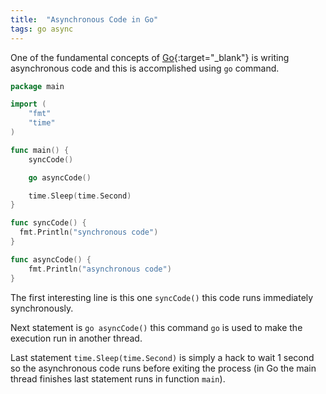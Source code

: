 ```yaml
---
title:  "Asynchronous Code in Go"
tags: go async
---
```


One of the fundamental concepts of [Go](http://golang.org){:target="_blank"} is writing asynchronous code and this is accomplished using `go` command.

```go
package main

import (
	"fmt"
	"time"
)

func main() {
	syncCode()

	go asyncCode()

	time.Sleep(time.Second)
}

func syncCode() {
  fmt.Println("synchronous code")
}

func asyncCode() {
	fmt.Println("asynchronous code")
}

```

The first interesting line is this one ```syncCode()``` this code runs immediately synchronously.

Next statement is ```go asyncCode()``` this command `go` is used to make the execution run in another thread.

Last statement ```time.Sleep(time.Second)``` is simply a hack to wait 1 second so the asynchronous code runs before exiting the process (in Go the main thread finishes last statement runs in function `main`).
